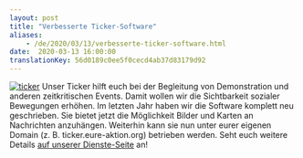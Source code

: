 ```yaml
---
layout: post
title: "Verbesserte Ticker-Software"
aliases:
    - /de/2020/03/13/verbesserte-ticker-software.html
date:  2020-03-13 16:00:00
translationKey: 56d0189c0ee5f0cecd4ab37d83179d92
---
```

[![ticker](/assets/img/ticker.jpg)](/service/ticker.html)
Unser Ticker hilft euch bei der Begleitung von Demonstration und anderen zeitkritischen Events.
Damit wollen wir die Sichtbarkeit sozialer Bewegungen erhöhen.
Im letzten Jahr haben wir die Software komplett neu geschrieben.
Sie bietet jetzt die Möglichkeit Bilder und Karten an Nachrichten anzuhängen.
Weiterhin kann sie nun unter eurer eigenen Domain (z. B. ticker.eure-aktion.org) betrieben werden.
Seht euch weitere Details [auf unserer Dienste-Seite](/service/ticker.html) an!

